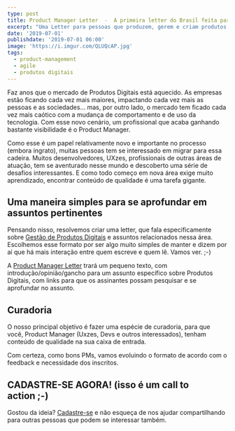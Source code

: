 ```yaml
---
type: post
title: Product Manager Letter  -  A primeira letter do Brasil feita para e por
excerpt: "Uma Letter para pessoas que produzem, gerem e criam produtos e serviços digitais no Brasil."
date: '2019-07-01'
publishdate: '2019-07-01 06:00'
image: 'https://i.imgur.com/QLUQcAP.jpg'
tags:
  - product-management
  - agile
  - produtos digitais
---
```


Faz anos que o mercado de Produtos Digitais está aquecido. As empresas estão ficando cada vez mais maiores, impactando cada vez mais as pessoas e as sociedades… mas, por outro lado, o mercado tem ficado cada vez mais caótico com a mudança de comportamento e de uso da tecnologia. Com esse novo cenário, um profissional que acaba ganhando bastante visibilidade é o Product Manager.

Como esse é um papel relativamente novo e importante no processo (embora ingrato), muitas pessoas tem se interessado em migrar para essa cadeira. Muitos desenvolvedores, UXzes, profissionais de outras áreas de atuação, tem se aventurado nesse mundo e descoberto uma série de desafios interessantes. E como todo começo em nova área exige muito aprendizado, encontrar conteúdo de qualidade é uma tarefa gigante.

## Uma maneira simples para se aprofundar em assuntos pertinentes

Pensando nisso, resolvemos criar uma letter, que fala especificamente sobre [Gestão de Produtos Digitais](http://bit.ly/pmletteremail) e assuntos relacionados nessa área. Escolhemos esse formato por ser algo muito simples de manter e dizem por aí que há mais interação entre quem escreve e quem lê. Vamos ver. ;-)

A [Product Manager Letter](http://bit.ly/pmletteremail) trará um pequeno texto, com introdução/opinião/gancho para um assunto específico sobre Produtos Digitais, com links para que os assinantes possam pesquisar e se aprofundar no assunto.

## Curadoria

O nosso principal objetivo é fazer uma espécie de curadoria, para que você, Product Manager (Uxzes, Devs e outros interessados), tenham conteúdo de qualidade na sua caixa de entrada.

Com certeza, como bons PMs, vamos evoluindo o formato de acordo com o feedback e necessidade dos inscritos.

## CADASTRE-SE AGORA! (isso é um call to action ;-)

Gostou da ideia? [Cadastre-se](http://bit.ly/pmletteremail) e não esqueça de nos ajudar compartilhando para outras pessoas que podem se interessar também.

